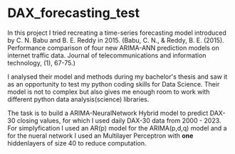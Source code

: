 # DAX_forecasting_test
In this project I tried recreating a time-series forecasting model introduced by C. N. Babu and B. E. Reddy in 2015. (Babu, C. N., &amp; Reddy, B. E. (2015). Performance comparison of four new ARIMA-ANN prediction models on internet traffic data. Journal of telecommunications and information technology, (1), 67-75.) 

I analysed their model and methods during my bachelor's thesis and saw it as an opportunity to test my python coding skills for Data Science. 
Their model is not to complex but also gives me enough room to work with different python data analysis(science) libraries.

The task is to build a ARIMA-NeuralNetwork Hybrid model to predict DAX-30 closing values, for which I used daily DAX-30 data from 2000 - 2023. For simplyfication I used an AR(p) model for the ARIMA(p,d,q) model and a for the nueral network I used an Multilayer Perceptron with **one** hiddenlayers of size 40 to reduce computation.
